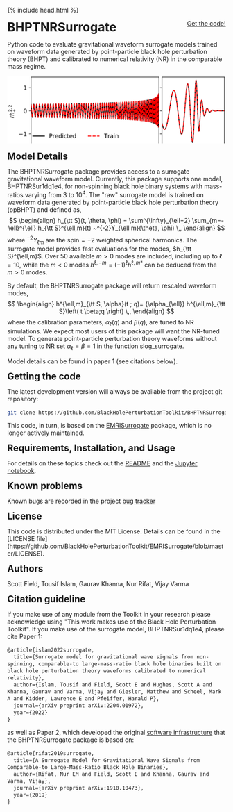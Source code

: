 {% include head.html %}

<p>
 <h1 style="display:inline">BHPTNRSurrogate</h1> <span style="float:right;"><a href="{{ site.github.repository_url }}" class = "code_btn">Get the code!</a></span>
</p>

Python code to evaluate gravitational waveform surrogate models 
trained on waveform data generated by 
point-particle black hole perturbation theory (BHPT)
and calibrated to numerical relativity (NR) in the
comparable mass regime. 

![BHPTNR surrogate](/assets/BHPTK-EMRI.png)

<p>
 <h2 style="display:inline">Model Details</h2>
</p>

The BHPTNRSurrogate package provides access to a surrogate gravitational
waveform model. Currently, this package supports one model, BHPTNRSur1dq1e4,
for non-spinning black hole binary systems with mass-ratios varying from 3 to
$10^4$. The "raw" surrogate model is trained on waveform data generated by
point-particle black hole perturbation theory (ppBHPT) and defined as, 
$$
\begin{align}
 h_{\tt S}(t, \theta, \phi) = \sum^{\infty}_{\ell=2} \sum_{m=-\ell}^{\ell} h_{\tt S}^{\ell,m}(t) ~^{-2}Y_{\ell m}(\theta, \phi) \,,
\end{align}
$$
where $^{-2}Y_{\ell m}$ are the spin$=-2$ weighted spherical harmonics. The surrogate model
provides fast evaluations for the modes, $h_{\tt S}^{\ell,m}$.
Over 50 available $m > 0$ modes are included, including up to $\ell=10$, 
while the $m<0$ modes 
$h^{\ell, -m} = (-1)^{\ell} h^{\ell,m}{}^*$ can be deduced from the $m>0$ modes.

By default, the BHPTNRSurrogate package will return rescaled waveform modes,
$$
\begin{align}
h^{\ell,m}_{\tt S, \alpha}(t ; q)= {\alpha_{\ell}} h^{\ell,m}_{\tt S}\left( t \beta;q \right) \,,
\end{align}
$$
where the calibration parameters, $\alpha_{\ell}(q)$ and $\beta(q)$, are tuned to NR simulations. We expect most users 
of this package will want the NR-tuned model. To
generate point-particle perturbation theory waveforms without any
tuning to NR set $\alpha_{\ell} = \beta = 1$ in the function slog_surrogate. 

Model details can be found in paper 1 (see citations below). 

<p>
 <h2 style="display:inline">Getting the code</h2> 
</p>

The latest development version will always be available from the project git
repository:

```bash
git clone https://github.com/BlackHolePerturbationToolkit/BHPTNRSurrogate.git
```

This code, in turn, is based on the 
[EMRISurrogate](https://github.com/BlackHolePerturbationToolkit/EMRISurrogate) package,
which is no longer actively maintained. 

<p>
 <h2 style="display:inline">Requirements, Installation, and Usage</h2>
</p>

For details on these topics check out the [README](https://github.com/BlackHolePerturbationToolkit/BHPTNRSurrogate/blob/master/README.md) and
the [Jupyter notebook](https://github.com/BlackHolePerturbationToolkit/BHPTNRSurrogate/blob/master/BHPTNRSurrogate.ipynb).

<p>
 <h2 style="display:inline">Known problems</h2>
</p>

Known bugs are recorded in the
project [bug tracker](https://github.com/BlackHolePerturbationToolkit/BHPTNRSurrogate/issues)

<p>
 <h2 style="display:inline">License</h2>
</p>
This code is distributed under the MIT License. Details can
be found in the [LICENSE file](https://github.com/BlackHolePerturbationToolkit/EMRISurrogate/blob/master/LICENSE).


<p>
 <h2 style="display:inline">Authors</h2>
</p>

Scott Field, Tousif Islam, Gaurav Khanna, Nur Rifat, Vijay Varma 

<p>
 <h2 style="display:inline">Citation guideline</h2>
</p>

If you make use of any module from the Toolkit in your research please acknowledge using "This work makes use of the Black Hole Perturbation Toolkit". If you make use of the surrogate model, BHPTNRSur1dq1e4, please cite Paper 1:

```
@article{islam2022surrogate,
  title={Surrogate model for gravitational wave signals from non-spinning, comparable-to large-mass-ratio black hole binaries built on black hole perturbation theory waveforms calibrated to numerical relativity},
  author={Islam, Tousif and Field, Scott E and Hughes, Scott A and Khanna, Gaurav and Varma, Vijay and Giesler, Matthew and Scheel, Mark A and Kidder, Lawrence E and Pfeiffer, Harald P},
  journal={arXiv preprint arXiv:2204.01972},
  year={2022}
}
```

as well as Paper 2, which developed the original [software infrastructure](https://github.com/BlackHolePerturbationToolkit/EMRISurrogate) that the BHPTNRSurrogate package is based on:

```
@article{rifat2019surrogate,
  title={A Surrogate Model for Gravitational Wave Signals from Comparable-to Large-Mass-Ratio Black Hole Binaries},
  author={Rifat, Nur EM and Field, Scott E and Khanna, Gaurav and Varma, Vijay},
  journal={arXiv preprint arXiv:1910.10473},
  year={2019}
}
```
